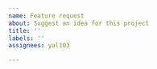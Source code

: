 ```yaml
---
name: Feature request
about: Suggest an idea for this project
title: ''
labels: ''
assignees: yal103

---
```




